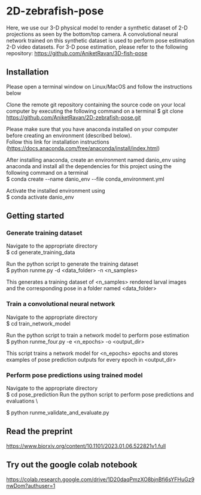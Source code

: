 # 2D-zebrafish-pose

Here, we use our 3-D physical model to render a synthetic dataset of 2-D projections as seen by the bottom/top camera. A convolutional neural network trained on this synthetic dataset is used to perform pose estimation 2-D video datasets. For 3-D pose estimation, please refer to the following repository:
https://github.com/AniketRavan/3D-fish-pose


## Installation

Please open a terminal window on Linux/MacOS and follow the instructions below

Clone the remote git repository containing the source code on your local computer by executing the following command on a terminal 
$ git clone https://github.com/AniketRavan/2D-zebrafish-pose.git

Please make sure that you have anaconda installed on your computer before creating an environment (described below). \
Follow this link for installation instructions (https://docs.anaconda.com/free/anaconda/install/index.html)

After installing anaconda, create an environment named danio_env using anaconda and install all the dependencies for this project using the following command on a terminal \
$ conda create --name danio_env --file conda_environment.yml

Activate the installed environment using \
$ conda activate danio_env

## Getting started

### Generate training dataset

Navigate to the appropriate directory \
$ cd generate_training_data 

Run the python script to generate the training dataset \
$ python runme.py -d <data_folder> -n <n_samples> 

This generates a training dataset of <n_samples> rendered larval images and the corresponding pose in a folder named <data_folder>

### Train a convolutional neural network

Navigate to the appropriate directory \
$ cd train_network_model 

Run the python script to train a network model to perform pose estimation \
$ python runme_four.py -e <n_epochs> -o <output_dir> 

This script trains a network model for <n_epochs> epochs and stores examples of pose prediction outputs for every epoch in <output_dir>

### Perform pose predictions using trained model

Navigate to the appropriate directory \
$ cd pose_prediction 
Run the python script to perform pose predictions and evaluations \

$ python runme_validate_and_evaluate.py

## Read the preprint
https://www.biorxiv.org/content/10.1101/2023.01.06.522821v1.full

## Try out the google colab notebook
https://colab.research.google.com/drive/1D20daqPmzXO8bjnBfi6sYFHuGz9nwDom?authuser=1
